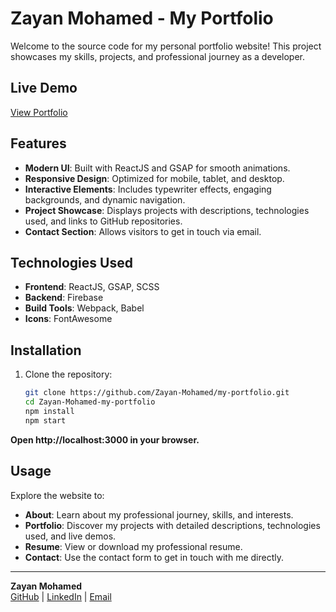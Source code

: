 # Zayan Mohamed - My Portfolio

Welcome to the source code for my personal portfolio website! This project showcases my skills, projects, and professional journey as a developer.

## Live Demo

[View Portfolio](https://portfolio-zayan.vercel.app)

## Features

- **Modern UI**: Built with ReactJS and GSAP for smooth animations.
- **Responsive Design**: Optimized for mobile, tablet, and desktop.
- **Interactive Elements**: Includes typewriter effects, engaging backgrounds, and dynamic navigation.
- **Project Showcase**: Displays projects with descriptions, technologies used, and links to GitHub repositories.
- **Contact Section**: Allows visitors to get in touch via email.

## Technologies Used

- **Frontend**: ReactJS, GSAP, SCSS
- **Backend**: Firebase
- **Build Tools**: Webpack, Babel
- **Icons**: FontAwesome

## Installation

1. Clone the repository:

   ```bash
   git clone https://github.com/Zayan-Mohamed/my-portfolio.git
   cd Zayan-Mohamed-my-portfolio
   npm install
   npm start
   ```
**Open http://localhost:3000 in your browser.**

## Usage

Explore the website to:

- **About**: Learn about my professional journey, skills, and interests.
- **Portfolio**: Discover my projects with detailed descriptions, technologies used, and live demos.
- **Resume**: View or download my professional resume.
- **Contact**: Use the contact form to get in touch with me directly.

---

**Zayan Mohamed**  
[GitHub](https://github.com/Zayan-Mohamed) | [LinkedIn](https://linkedin.com/in/zayan-mohamed) | [Email](mailto:itsm.zayan@gmail.com)
